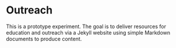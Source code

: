 # Outreach

This is a prototype experiment.  The goal is to deliver resources for education and outreach via a Jekyll website using simple Markdown documents to produce content.
